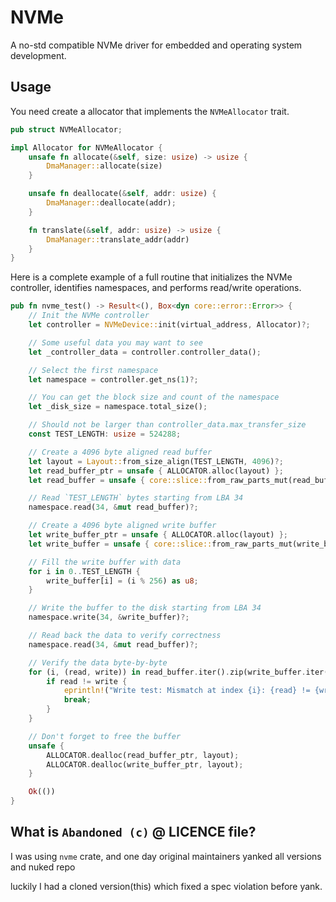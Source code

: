 # NVMe

A no-std compatible NVMe driver for embedded and operating system development.

## Usage

You need create a allocator that implements the `NVMeAllocator` trait.

```rust
pub struct NVMeAllocator;

impl Allocator for NVMeAllocator {
    unsafe fn allocate(&self, size: usize) -> usize {
        DmaManager::allocate(size)
    }

    unsafe fn deallocate(&self, addr: usize) {
        DmaManager::deallocate(addr);
    }

    fn translate(&self, addr: usize) -> usize {
        DmaManager::translate_addr(addr)
    }
}
```

Here is a complete example of a full routine that initializes the NVMe controller, identifies namespaces, and performs read/write operations.

```rust
pub fn nvme_test() -> Result<(), Box<dyn core::error::Error>> {
    // Init the NVMe controller
    let controller = NVMeDevice::init(virtual_address, Allocator)?;

    // Some useful data you may want to see
    let _controller_data = controller.controller_data();

    // Select the first namespace
    let namespace = controller.get_ns(1)?;

    // You can get the block size and count of the namespace
    let _disk_size = namespace.total_size();

    // Should not be larger than controller_data.max_transfer_size
    const TEST_LENGTH: usize = 524288;

    // Create a 4096 byte aligned read buffer
    let layout = Layout::from_size_align(TEST_LENGTH, 4096)?;
    let read_buffer_ptr = unsafe { ALLOCATOR.alloc(layout) };
    let read_buffer = unsafe { core::slice::from_raw_parts_mut(read_buffer_ptr, TEST_LENGTH) };

    // Read `TEST_LENGTH` bytes starting from LBA 34
    namespace.read(34, &mut read_buffer)?;

    // Create a 4096 byte aligned write buffer
    let write_buffer_ptr = unsafe { ALLOCATOR.alloc(layout) };
    let write_buffer = unsafe { core::slice::from_raw_parts_mut(write_buffer_ptr, TEST_LENGTH) };

    // Fill the write buffer with data
    for i in 0..TEST_LENGTH {
        write_buffer[i] = (i % 256) as u8;
    }

    // Write the buffer to the disk starting from LBA 34
    namespace.write(34, &write_buffer)?;

    // Read back the data to verify correctness
    namespace.read(34, &mut read_buffer)?;

    // Verify the data byte-by-byte
    for (i, (read, write)) in read_buffer.iter().zip(write_buffer.iter()).enumerate() {
        if read != write {
            eprintln!("Write test: Mismatch at index {i}: {read} != {write}");
            break;
        }
    }

    // Don't forget to free the buffer
    unsafe {
        ALLOCATOR.dealloc(read_buffer_ptr, layout);
        ALLOCATOR.dealloc(write_buffer_ptr, layout);
    }

    Ok(())
}
```

## What is `Abandoned (c)` @ LICENCE file?

I was using `nvme` crate, and one day original maintainers yanked all versions and nuked repo

luckily I had a cloned version(this) which fixed a spec violation before yank.
